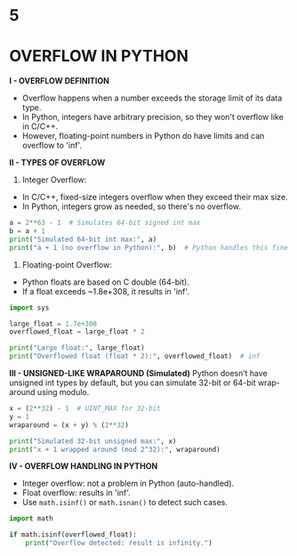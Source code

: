 # 5

# OVERFLOW IN PYTHON

**I - OVERFLOW DEFINITION**

- Overflow happens when a number exceeds the storage limit of its data type.
- In Python, integers have arbitrary precision, so they won't overflow like in C/C++.
- However, floating-point numbers in Python do have limits and can overflow to 'inf'.

**II - TYPES OF OVERFLOW**

1. Integer Overflow:
- In C/C++, fixed-size integers overflow when they exceed their max size.
- In Python, integers grow as needed, so there's no overflow.

```python
a = 2**63 - 1  # Simulates 64-bit signed int max
b = a + 1
print("Simulated 64-bit int max:", a)
print("a + 1 (no overflow in Python):", b)  # Python handles this fine

```

1. Floating-point Overflow:
- Python floats are based on C double (64-bit).
- If a float exceeds \~1.8e+308, it results in 'inf'.

```python
import sys

large_float = 1.7e+308
overflowed_float = large_float * 2

print("Large float:", large_float)
print("Overflowed float (float * 2):", overflowed_float)  # inf

```

**III - UNSIGNED-LIKE WRAPAROUND (Simulated)**
Python doesn’t have unsigned int types by default, but you can simulate 32-bit or 64-bit wrap-around using modulo.

```python
x = (2**32) - 1  # UINT_MAX for 32-bit
y = 1
wraparound = (x + y) % (2**32)

print("Simulated 32-bit unsigned max:", x)
print("x + 1 wrapped around (mod 2^32):", wraparound)

```

**IV - OVERFLOW HANDLING IN PYTHON**

- Integer overflow: not a problem in Python (auto-handled).
- Float overflow: results in 'inf'.
- Use `math.isinf()` or `math.isnan()` to detect such cases.

```python
import math

if math.isinf(overflowed_float):
    print("Overflow detected: result is infinity.")

```
